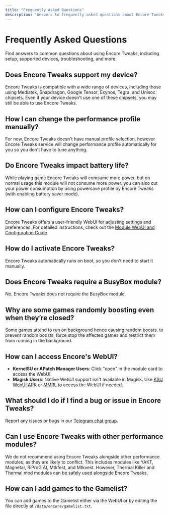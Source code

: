 ```yaml
---
title: "Frequently Asked Questions"
description: "Answers to frequently asked questions about Encore Tweaks, covering device compatibility, configuration, activation, and troubleshooting."
---
```


# Frequently Asked Questions 

Find answers to common questions about using Encore Tweaks, including setup, supported devices, troubleshooting, and more.

## Does Encore Tweaks support my device?
Encore Tweaks is compatible with a wide range of devices, including those using Mediatek, Snapdragon, Google Tensor, Exynos, Tegra, and Unisoc chipsets. Even if your device doesn't use one of these chipsets, you may still be able to use Encore Tweaks.

## How I can change the performance profile manually?
For now, Encore Tweaks doesn't have manual profile selection. however Encore Tweaks service will change performance profile automatically for you so you don't have to tune anything.

## Do Encore Tweaks impact battery life?
While playing game Encore Tweaks will comsume more power, but on normal usage this module will not consume more power. you can also cut your power consumption by using powersave profile by Encore Tweaks (with enabling battery saver mode).

## How can I configure Encore Tweaks?
Encore Tweaks offers a user-friendly WebUI for adjusting settings and preferences. For detailed instructions, check out the [Module WebUI and Configuration Guide](/guide/webui-and-configuration).

## How do I activate Encore Tweaks?
Encore Tweaks automatically runs on boot, so you don't need to start it manually.

## Does Encore Tweaks require a BusyBox module?
No, Encore Tweaks does not require the BusyBox module.

## Why are some games randomly boosting even when they’re closed?
Some games attend to run on background hence causing random boosts. to prevent random boosts, force stop the affected games and restrict them from running in the background.

## How can I access Encore's WebUI?
- **KernelSU or APatch Manager Users**: Click "open" in the module card to access the WebUI.
- **Magisk Users**: Natlive WebUI support isn't available in Magisk. Use [KSU WebUI APK](https://t.me/rem01schannel/636) or [MMRL](https://github.com/DerGoogler/MMRL) to access the WebUI if needed.

## What should I do if I find a bug or issue in Encore Tweaks?
Report any issues or bugs in our [Telegram chat group](https://t.me/rem01shideout).

## Can I use Encore Tweaks with other performance modules?
We do not recommend using Encore Tweaks alongside other performance modules, as they are likely to conflict. This includes modules like YAKT, Magnetar, RiProG AI, Mtkfest, and Mtkvest. However, Thermal Killer and Thermal mod modules can be safely used alongside Encore Tweaks.

## How can I add games to the Gamelist?
You can add games to the Gamelist either via the WebUI or by editing the file directly at <code>/data/encore/gamelist.txt</code>.
